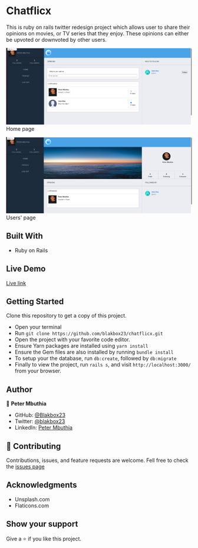 # Chatflicx
This is ruby on rails twitter redesign project which allows user to share their opinions on movies, or TV series that they enjoy. These opinions can either be upvoted or downvoted by other users.

![screenshot](app/assets/Homepage.png)
Home page


![screenshot](app/assets/Userspage.png)
Users' page

## Built With
- Ruby on Rails


## Live Demo
[Live link](https://limitless-basin-73815.herokuapp.com/)


## Getting Started
Clone this repository to get a copy of this project. 
- Open your terminal
- Run `git clone https://github.com/blakbox23/chatflicx.git`
- Open the project with your favorite code editor.
- Ensure Yarn packages are installed using `yarn install`
- Ensure the Gem files are also installed by running `bundle install`
- To setup your the database, run `db:create`, followed by `db:migrate`
- Finally to view the project, run `rails s`, and visit `http://localhost:3000/` from your browser.

## Author

👤 **Peter Mbuthia**

- GitHub: [@Blakbox23](https://github.com/blakbox23)
- Twitter: [@blakbox23](https://twitter.com/blakbox23)
- LinkedIn: [Peter Mbuthia](https://www.linkedin.com/in/peter-mbuthia)

## 🤝 Contributing
Contributions, issues, and feature requests are welcome.
Fell free to check the [issues page](https://github.com/blakbox23/chatflicx/issues)

## Acknowledgments
- Unsplash.com
- Flaticons.com

## Show your support
Give a ⭐ if you like this project.